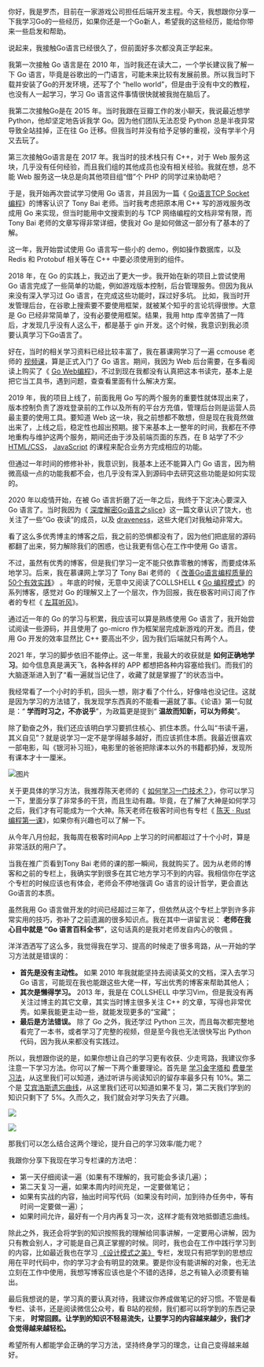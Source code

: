 你好，我是罗杰，目前在一家游戏公司担任后端开发主程。今天，我想跟你分享一下我学习Go的一些经历，如果你还是一个Go新人，希望我的这些经历，能给你带来一些启发和帮助。

说起来，我接触Go语言已经很久了，但前面好多次都没真正学起来。

我第一次接触 Go 语言是在 2010 年，当时我还在读大二，一个学长建议我了解一下 Go 语言，毕竟是谷歌出的一门语言，可能未来比较有发展前景。所以我当时下载并安装了Go的开发环境，还写了个 “hello world”，但是由于没有中文的教程，也没有人一起学习，学习 Go 语言这件事情很快就被我抛在脑后了。

我第二次接触Go是在 2015 年。当时我跟在豆瓣工作的发小聊天，我说最近想学 Python，他却坚定地告诉我学 Go。因为他们团队无法忍受 Python 总是半夜异常导致全站挂掉，正在往 Go 迁移。但我当时并没有给予足够的重视，没有学半个月又去玩了。

第三次接触Go语言是在 2017 年。我当时的技术栈只有 C++，对于 Web 服务这块，几乎没有任何经验，而且我们组的其他成员也没有相关经验。我就在想，总不能 Web 服务这一块总是向其他项目组“借”个 PHP 的同学过来协助吧？

于是，我开始再次尝试学习使用 Go 语言，并且因为一篇《 [Go语言TCP Socket编程](https://tonybai.com/2015/11/17/tcp-programming-in-golang/)》的博客认识了 Tony Bai 老师。当时我考虑把原本用 C++ 写的游戏服务改成用 Go 来实现，但当时能用中文搜索到的与 TCP 网络编程的文档非常有限，而Tony Bai 老师的文章写得非常详细，使我对 Go 是如何做这一部分有了基本的了解。

这一年，我开始尝试使用 Go 语言写一些小的 demo，例如操作数据库，以及Redis 和 Protobuf 相关等在 C++ 中要必须使用到的组件。

2018 年，在 Go 的实践上，我迈出了更大一步。我开始在新的项目上尝试使用 Go 语言完成了一些简单的功能，例如游戏版本控制，后台管理服务。但因为我从来没有深入学习过 Go 语言，在完成这些功能时，踩过好多坑。 比如，我当时开发管理后台，在谷歌上搜索要不要使用框架，就被某个知乎的言论坑得很惨。大意是 Go 已经非常简单了，没有必要使用框架。结果，我用 http 库辛苦搞了一阵后，才发现几乎没有人这么干，都是基于 gin 开发。这个时候，我意识到我必须要认真学习下Go语言了。

好在，当时的相关学习资料已经比较丰富了，我在慕课网学习了一遍 ccmouse 老师的 [视频课](https://coding.imooc.com/class/180.html#Anchor)，算是正式入门了 Go 语言。期间，我因为 Web 后台需要，在多看阅读上购买了《 [Go Web编程](https://www.duokan.com/pc/detail/18375d92b9b74ee48a840ba3665024df)》，不过到现在我都没有认真把这本书读完，基本上是把它当工具书，遇到问题，查查看里面有什么解决方案。

2019 年，我的项目上线了，前面我用 Go 写的两个服务的重要性就体现出来了，版本控制负责了游戏登录前的工作以及所有的平台方充值，管理后台则是运营人员最主要的使用工具。要知道 Web 这一块，我之前想都不敢想，但是现在我竟然做出来了，上线之后，稳定性也超出预期。接下来基本上一整年的时间，我都在不停地重构与维护这两个服务，期间还由于涉及前端页面的东西，在 B 站学了不少 [HTML/CSS](https://www.bilibili.com/video/BV1BE411y7yr?spm_id_from=333.999.0.0)， [JavaScript](https://www.bilibili.com/video/BV1TE411B7KU?from=search&seid=4991647789799854809&spm_id_from=333.337.0.0) 的课程来配合业务方完成相应的功能。

但通过一年时间的修修补补，我意识到，我基本上还不能算入门 Go 语言，因为稍微高级一点的功能我都不会，也几乎没有深入到源码中去研究这些功能是如何实现的。

2020 年以疫情开始，在被 Go 语言折磨了近一年之后，我终于下定决心要深入 Go 语言了。当时我因为《 [深度解密Go语言之slice](https://qcrao.com/2019/04/02/dive-into-go-slice/)》这一篇文章认识了饶大，也关注了一些“Go 夜读”的成员，以及 [draveness](https://draveness.me/golang/)，这些大佬们对我触动非常大。

看了这么多优秀博主的博客之后，我之前的恐惧都没有了，因为他们把底层的源码都翻了出来，努力解除我们的困惑，也让我更有信心在工作中使用 Go 语言。

不过，虽然有优秀的博客，但是我们学习一定不能只依靠零散的博客，而要成体系地学习。后来，我在慕课网上学习了 Tony Bai 老师的 《 [改善Go语言编程质量的50个有效实践](https://www.imooc.com/read/87)》 。年底的时候，无意中又阅读了COLLSHELL 《 [Go 编程模式](https://coolshell.cn/articles/21128.html)》的系列博客，感觉对 Go 的理解又上了一个层次，作为回报，我在极客时间订阅了作者的专栏《 [左耳听风](https://time.geekbang.org/column/intro/100002201?tab=catalog)》。

通过近一年的 Go 的学习与积累，我应该可以算是熟练使用 Go 语言了，我开始尝试阅读一些源码，并且使用了 go-micro 作为框架层完成新游戏的开发。而且，使用 Go 开发的效率显然比 C++ 要高出不少，因为我们后端就只有两个人。

2021 年，学习的脚步依旧不能停止。这一年里，我最大的收获就是 **如何正确地学习**。如今信息真是满天飞，各种各样的 APP 都想把各种内容塞给我们。而我们的大脑逐渐进入到了“看一遍就当记住了，收藏了就是掌握了”的状态当中。

我经常看了一个小时的手机，回头一想，刚才看了个什么，好像啥也没记住。这就是因为学习的方法错了，我发现学东西真的不能看一遍就了事。《论语》第一句就是：“ **学而时习之，不亦说乎**”，为政篇更是提到“ **温故而知新，可以为师矣**”。

除了勤奋之外，我们还应该明白学习要抓住核心、抓住本质。什么叫“书读千遍，其义自见”？就是说学习一定不是学得越多越好，而应该抓住本质。我最近很喜欢一部电影，叫《银河补习班》，电影里的爸爸把除课本以外的书籍都扔掉，发现所有课本才十一厘米。

![图片](https://static001.geekbang.org/resource/image/ca/5e/ca3dc0c0c8e9d80838d177eca11aeb5e.jpg?wh=658x493)

关于更具体的学习方法，我推荐陈天老师的《 [如何学习一门技术？](https://www.bilibili.com/video/BV1n54y1z7KM?from=search&seid=773335947933248559&spm_id_from=333.337.0.0)》，你可以学习一下，里面分享了非常多的干货，而且生动有趣。毕竟，在了解了大神是如何学习之后，我们才有可能成为一个大神。陈天老师在极客时间也有专栏《 [陈天 · Rust 编程第一课](https://time.geekbang.org/column/intro/100085301?tab=catalog)》，如果你有兴趣也可以了解一下。

从今年八月份起，我每周在极客时间App 上学习的时间都超过了十个小时，算是非常活跃的用户了。

当我在推广页看到Tony Bai 老师的课的那一瞬间，我就购买了。因为从老师的博客和之前的专栏上，我确实学到很多在其它地方学习不到的内容。我相信你在学这个专栏的时候应该也有体会，老师会不停地强调 Go 语言的设计哲学，更会直达Go语言的本质。

虽然我用 Go 语言做开发的时间已经超过三年了，但依然从这个专栏上学到许多非常实用的技巧，弥补了之前遗漏的很多知识点。我在其中一讲留言说： **老师在我心目中就是 “Go 语言百科全书”**，这句话真的是我对老师发自内心的敬佩 。

洋洋洒洒写了这么多，我觉得我在学习、提高的时候走了很多弯路，从一开始的学习方法就是错误的：

- **首先是没有主动性。** 如果 2010 年我就能坚持去阅读英文的文档，深入去学习 Go 语言，可能现在我也能跟这些大佬一样，写出优秀的博客来帮助其他人；
- **其次是懒得学习。** 2013 年，我是在 COLLSHELL 中学习Vim，但是我没有再关注过博主的其它文章，其实当时博主很多关注 C++ 的文章，写得也非常优秀。如果我能更主动一些，就能发现更多的“宝藏”；
- **最后是方法错误。** 除了 Go 之外，我还学过 Python 三次，而且每次都完整地看完了一本书，或者学习了完整的视频，但是至今我也无法很快写出 Python 代码，因为我从来都没有实践过。

所以，我想跟你说的是，如果你想让自己的学习更有收获、少走弯路，我建议你多注意一下学习方法。你可以了解一下两个重要理论。首先是 [学习金字塔和](https://en.wikipedia.org/wiki/Learning_pyramid) [费曼学习法](https://www.bilibili.com/video/BV1UE411y7mw?from=search&seid=4884264404421278473&spm_id_from=333.337.0.0)，从这里我们可以知道，通过听讲与阅读知识的留存率最多只有 10%。第二个是 [艾宾浩斯遗忘曲线](https://zh.wikipedia.org/wiki/%E9%81%97%E5%BF%98%E6%9B%B2%E7%BA%BF)，从这里我们还可以知道如果不复习，第二天我们学到的知识只剩下了 5%。久而久之，我们就会对学习失去了兴趣。

![](https://static001.geekbang.org/resource/image/55/9f/555114ab8c1f818b7a016a6c3375269f.jpg?wh=550x356)

![](https://static001.geekbang.org/resource/image/5e/38/5ed3eb28e9230ca78656de2f2c3beb38.jpg?wh=1920x1643)

那我们可以怎么结合这两个理论，提升自己的学习效率/能力呢？

我跟你分享下我现在学习专栏课的方法吧：

- 第一天仔细阅读一遍（如果有不理解的，我可能会多读几遍）；
- 第二天复习一遍，如果本周内时间充足，一定要做笔记；
- 如果有实战的内容，抽出时间写代码（如果没有时间，加到待办任务中，等有时间一定要做一遍）；
- 如果时间允许，最好有一个月内再复习一次，这样才能有效地抵御遗忘曲线。

除此之外，我还会将学到的知识按照我的理解给同事讲解，一定要用心讲解，因为只有教会别人，才可能是自己真正掌握的时候。同时，我也会在工作中践行学习到的内容，比如最近我也在学习 [《设计模式之美》](https://time.geekbang.org/column/intro/100039001?tab=catalog) 专栏，发现只有把学到的思想应用在平时代码中，你的学习才会有明显的效果。要是你没有能讲解的对象，也无法立刻在工作中使用，我想写博客应该也是个不错的选择，总之有输入必须要有输出。

最后我想说的是，学习真的要认真对待，我建议你养成做笔记的好习惯。不管是看专栏、读书，还是阅读微信公众号，看 B站的视频，我们都可以将学到的东西记录下来， **时常回顾。让学到的知识不轻易流失，让要学习的内容越来越少，我们才会觉得越来越轻松。**

希望所有人都能学会正确的学习方法，坚持终身学习的理念，让自己变得越来越好。